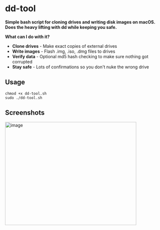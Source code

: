 # dd-tool
**Simple bash script for cloning drives and writing disk images on macOS. Does the heavy lifting with dd while keeping you safe.**


**What can I do with it?**
  - **Clone drives** - Make exact copies of external drives
  - **Write images** - Flash .img, .iso, .dmg files to drives
  - **Verify data** - Optional md5 hash checking to make sure nothing got corrupted
  - **Stay safe** - Lots of confirmations so you don't nuke the wrong drive

## Usage
```
chmod +x dd-tool.sh
sudo ./dd-tool.sh
```

## Screenshots
<img width="430" height="338" alt="image" src="https://github.com/user-attachments/assets/5810f56e-b9fb-4ab3-972b-e55c9f4b5b85" />

